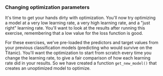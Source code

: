 ### Changing optimization parameters

It's time to get your hands dirty with optimization. You'll now try optimizing a model at a very low learning rate, a very high learning rate, and a "just right" learning rate. You'll want to look at the results after running this exercise, remembering that a low value for the loss function is good.

For these exercises, we've pre-loaded the predictors and target values from your previous classification models (predicting who would survive on the Titanic). You'll want the optimization to start from scratch every time you change the learning rate, to give a fair comparison of how each learning rate did in your results. So we have created a function `get_new_model()` that creates an unoptimized model to optimize.

